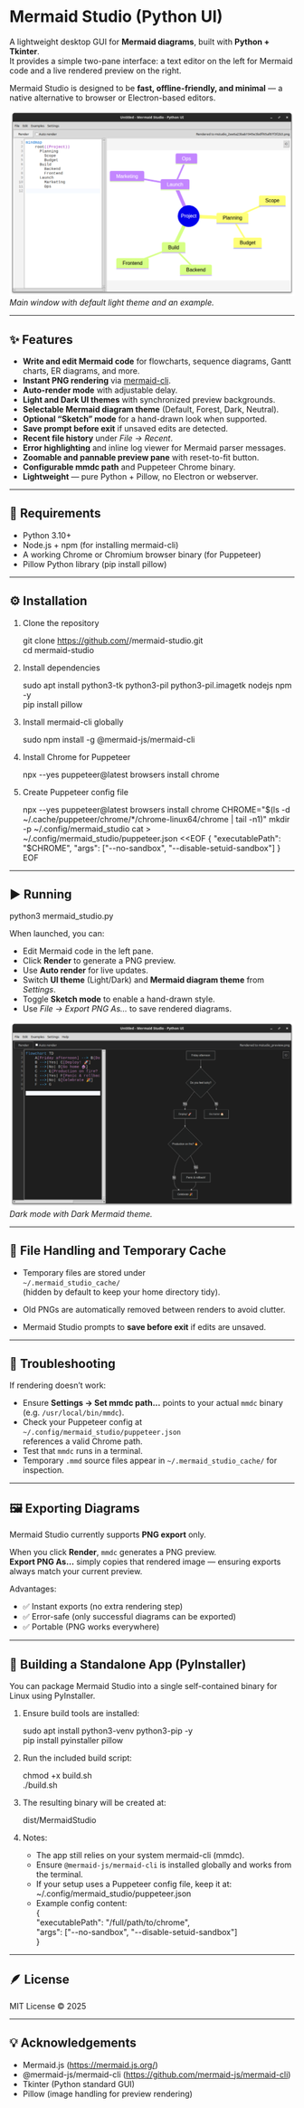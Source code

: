 # Mermaid Studio (Python UI)

A lightweight desktop GUI for **Mermaid diagrams**, built with **Python + Tkinter**.  
It provides a simple two-pane interface: a text editor on the left for Mermaid code and a live rendered preview on the right.  

Mermaid Studio is designed to be **fast, offline-friendly, and minimal** — a native alternative to browser or Electron-based editors.

![Mermaid Studio Screenshot](Screenshot.png)
*Main window with default light theme and an example.*

---

## ✨ Features

- **Write and edit Mermaid code** for flowcharts, sequence diagrams, Gantt charts, ER diagrams, and more.
- **Instant PNG rendering** via [mermaid-cli](https://github.com/mermaid-js/mermaid-cli).
- **Auto-render mode** with adjustable delay.
- **Light and Dark UI themes** with synchronized preview backgrounds.
- **Selectable Mermaid diagram theme** (Default, Forest, Dark, Neutral).
- **Optional “Sketch” mode** for a hand-drawn look when supported.
- **Save prompt before exit** if unsaved edits are detected.
- **Recent file history** under *File → Recent*.
- **Error highlighting** and inline log viewer for Mermaid parser messages.
- **Zoomable and pannable preview pane** with reset-to-fit button.
- **Configurable mmdc path** and Puppeteer Chrome binary.
- **Lightweight** — pure Python + Pillow, no Electron or webserver.

---

## 🧩 Requirements

- Python 3.10+
- Node.js + npm (for installing mermaid-cli)
- A working Chrome or Chromium browser binary (for Puppeteer)
- Pillow Python library (pip install pillow)

---

## ⚙️ Installation

1. Clone the repository

   git clone https://github.com/<yourusername>/mermaid-studio.git  
   cd mermaid-studio

2. Install dependencies

   sudo apt install python3-tk python3-pil python3-pil.imagetk nodejs npm -y  
   pip install pillow

3. Install mermaid-cli globally

   sudo npm install -g @mermaid-js/mermaid-cli

4. Install Chrome for Puppeteer

   npx --yes puppeteer@latest browsers install chrome

5. Create Puppeteer config file

   npx --yes puppeteer@latest browsers install chrome
   CHROME="$(ls -d ~/.cache/puppeteer/chrome/*/chrome-linux64/chrome | tail -n1)"
   mkdir -p ~/.config/mermaid_studio
   cat > ~/.config/mermaid_studio/puppeteer.json <<EOF
   {
   "executablePath": "$CHROME",
   "args": ["--no-sandbox", "--disable-setuid-sandbox"]
   }
   EOF


---

## ▶️ Running

   python3 mermaid_studio.py

When launched, you can:
- Edit Mermaid code in the left pane.
- Click **Render** to generate a PNG preview.
- Use **Auto render** for live updates.
- Switch **UI theme** (Light/Dark) and **Mermaid diagram theme** from *Settings*.
- Toggle **Sketch mode** to enable a hand-drawn style.
- Use *File → Export PNG As…* to save rendered diagrams.

![Dark Theme Example](Screenshot3.png)  
*Dark mode with Dark Mermaid theme.*

---

## 💾 File Handling and Temporary Cache

- Temporary files are stored under  
  `~/.mermaid_studio_cache/`  
  (hidden by default to keep your home directory tidy).

- Old PNGs are automatically removed between renders to avoid clutter.

- Mermaid Studio prompts to **save before exit** if edits are unsaved.

---

## 🧠 Troubleshooting

If rendering doesn’t work:

- Ensure **Settings → Set mmdc path...** points to your actual `mmdc` binary (e.g. `/usr/local/bin/mmdc`).
- Check your Puppeteer config at  
  `~/.config/mermaid_studio/puppeteer.json`  
  references a valid Chrome path.
- Test that `mmdc` runs in a terminal.
- Temporary `.mmd` source files appear in `~/.mermaid_studio_cache/` for inspection.

---

## 🖼️ Exporting Diagrams

Mermaid Studio currently supports **PNG export** only.

When you click **Render**, `mmdc` generates a PNG preview.  
**Export PNG As…** simply copies that rendered image — ensuring exports always match your current preview.

Advantages:
- ✅ Instant exports (no extra rendering step)
- ✅ Error-safe (only successful diagrams can be exported)
- ✅ Portable (PNG works everywhere)

---

## 🧱 Building a Standalone App (PyInstaller)

You can package Mermaid Studio into a single self-contained binary for Linux using PyInstaller.

1. Ensure build tools are installed:

   sudo apt install python3-venv python3-pip -y  
   pip install pyinstaller pillow

2. Run the included build script:

   chmod +x build.sh  
   ./build.sh

3. The resulting binary will be created at:

   dist/MermaidStudio

4. Notes:
   - The app still relies on your system mermaid-cli (mmdc).  
   - Ensure `@mermaid-js/mermaid-cli` is installed globally and works from the terminal.  
   - If your setup uses a Puppeteer config file, keep it at:  
     ~/.config/mermaid_studio/puppeteer.json  
   - Example config content:  
     {  
       "executablePath": "/full/path/to/chrome",  
       "args": ["--no-sandbox", "--disable-setuid-sandbox"]  
     }

---

## 🪶 License

MIT License © 2025

---

## 💡 Acknowledgements

- Mermaid.js (https://mermaid.js.org/)  
- @mermaid-js/mermaid-cli (https://github.com/mermaid-js/mermaid-cli)  
- Tkinter (Python standard GUI)
- Pillow (image handling for preview rendering)
